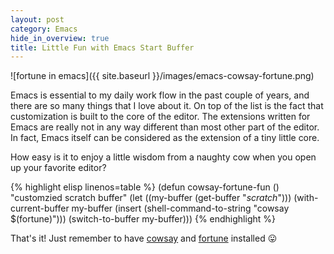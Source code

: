 ```yaml
---
layout: post
category: Emacs
hide_in_overview: true
title: Little Fun with Emacs Start Buffer
---
```


![fortune in emacs]({{ site.baseurl }}/images/emacs-cowsay-fortune.png)

Emacs is essential to my daily work flow in the past couple of years,
and there are so many things that I love about it. On top of the list
is the fact that customization is built to the core of the editor. The
extensions written for Emacs are really not in any way different than
most other part of the editor. In fact, Emacs itself can be considered
as the extension of a tiny little core.

How easy is it to enjoy a little wisdom from a naughty cow when you
open up your favorite editor?

{% highlight elisp linenos=table %}
(defun cowsay-fortune-fun ()
  "customzied scratch buffer"
  (let ((my-buffer (get-buffer "*scratch*")))
    (with-current-buffer my-buffer
      (insert (shell-command-to-string "cowsay $(fortune)")))
    (switch-to-buffer my-buffer)))
{% endhighlight %}

That's it! Just remember to have
[cowsay](http://en.wikipedia.org/wiki/Cowsay) and
[fortune](http://en.wikipedia.org/wiki/Fortune_(Unix)) installed :stuck_out_tongue:
